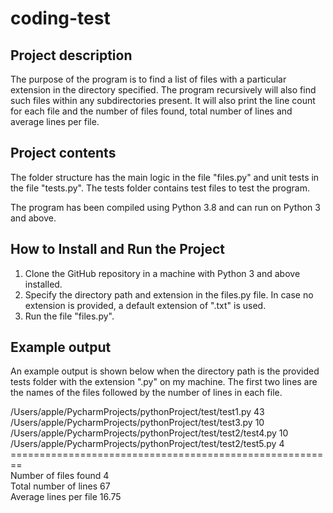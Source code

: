 # coding-test

## Project description
The purpose of the program is to find a list of files with a particular extension in the directory specified. The program recursively will also find such files within any subdirectories present. It will also print the line count for each file and the number of files found, total number of lines and average lines per file.

## Project contents

The folder structure has the main logic in the file "files.py" and unit tests in the file "tests.py". The tests folder contains test files to test the program.

The program has been compiled using Python 3.8 and can run on Python 3 and above.

## How to Install and Run the Project

1. Clone the GitHub repository in a machine with Python 3 and above installed.<br>
2. Specify the directory path and extension in the files.py file. In case no extension is provided, a default extension of ".txt" is used.<br>
3. Run the file "files.py".

## Example output

An example output is shown below when the directory path is the provided tests folder with the extension ".py" on my machine.
The first two lines are the names of the files followed by the number of lines in each file.
<p>
/Users/apple/PycharmProjects/pythonProject/test/test1.py 43<br>
/Users/apple/PycharmProjects/pythonProject/test/test3.py 10<br>
/Users/apple/PycharmProjects/pythonProject/test/test2/test4.py 10<br>
/Users/apple/PycharmProjects/pythonProject/test/test2/test5.py 4<br>
========================================================<br>
Number of files found 4<br>
Total number of lines 67<br>
Average lines per file 16.75<br>
</p>

